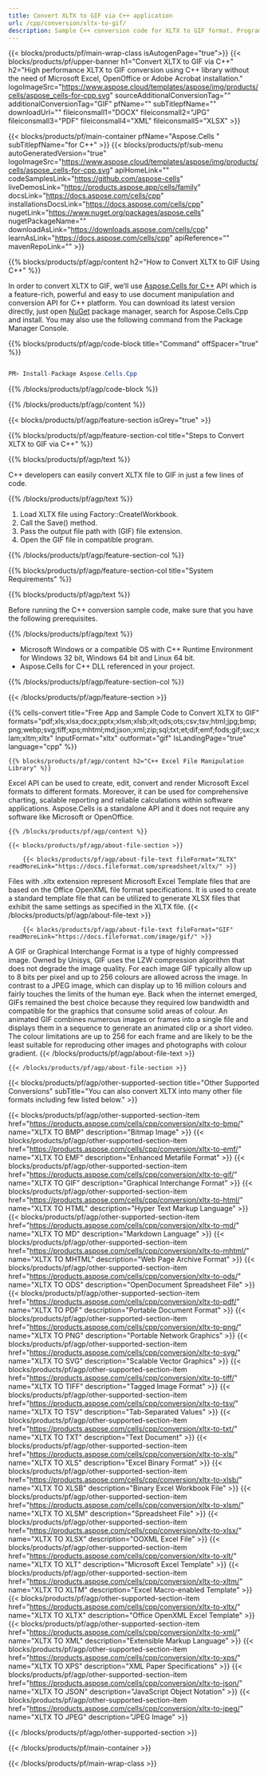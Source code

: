 ```yaml
---
title: Convert XLTX to GIF via C++ application 
url: /cpp/conversion/xltx-to-gif/
description: Sample C++ conversion code for XLTX to GIF format. Programmers can use this source code for batch XLTX to GIF conversion within any C++ Application.
---
```


{{< blocks/products/pf/main-wrap-class isAutogenPage="true">}}
{{< blocks/products/pf/upper-banner h1="Convert XLTX to GIF via C++" h2="High performance XLTX to GIF conversion using C++ library without the need of Microsoft Excel, OpenOffice or Adobe Acrobat installation." logoImageSrc="https://www.aspose.cloud/templates/aspose/img/products/cells/aspose_cells-for-cpp.svg" sourceAdditionalConversionTag="" additionalConversionTag="GIF" pfName="" subTitlepfName="" downloadUrl="" fileiconsmall1="DOCX" fileiconsmall2="JPG" fileiconsmall3="PDF" fileiconsmall4="XML" fileiconsmall5="XLSX" >}}

{{< blocks/products/pf/main-container pfName="Aspose.Cells " subTitlepfName="for C++" >}}
{{< blocks/products/pf/sub-menu autoGeneratedVersion="true" logoImageSrc="https://www.aspose.cloud/templates/aspose/img/products/cells/aspose_cells-for-cpp.svg" apiHomeLink="" codeSamplesLink="https://github.com/aspose-cells" liveDemosLink="https://products.aspose.app/cells/family" docsLink="https://docs.aspose.com/cells/cpp" installationsDocsLink="https://docs.aspose.com/cells/cpp" nugetLink="https://www.nuget.org/packages/aspose.cells" nugetPackageName="" downloadAsLink="https://downloads.aspose.com/cells/cpp" learnAsLink="https://docs.aspose.com/cells/cpp" apiReference="" mavenRepoLink="" >}}

{{% blocks/products/pf/agp/content h2="How to Convert XLTX to GIF Using C++" %}}

 In order to convert XLTX to GIF, we’ll use
 [Aspose.Cells for C++](https://products.aspose.com/cells/cpp) 
 API which is a feature-rich, powerful and easy to use document manipulation and conversion API for C++ platform. You can download its latest version directly, just open
 [NuGet](https://www.nuget.org/packages/Aspose.Cells.Cpp/) 
 package manager, search for
 Aspose.Cells.Cpp 
 and install. You may also use the following command from the Package Manager Console.

{{% blocks/products/pf/agp/code-block title="Command" offSpacer="true" %}}

```cs

PM> Install-Package Aspose.Cells.Cpp

```

{{% /blocks/products/pf/agp/code-block %}}

{{% /blocks/products/pf/agp/content %}}

{{< blocks/products/pf/agp/feature-section isGrey="true" >}}

{{% blocks/products/pf/agp/feature-section-col title="Steps to Convert XLTX to GIF via C++" %}}

{{% blocks/products/pf/agp/text %}}

 C++ developers can easily convert XLTX file to GIF in just a few lines of code.

{{% /blocks/products/pf/agp/text %}}

1. Load XLTX file using Factory::CreateIWorkbook.
1. Call the Save() method.
1. Pass the output file path with (GIF) file extension.
1. Open the GIF file in compatible program.

{{% /blocks/products/pf/agp/feature-section-col %}}

{{% blocks/products/pf/agp/feature-section-col title="System Requirements" %}}

{{% blocks/products/pf/agp/text %}}

 Before running the C++ conversion sample code, make sure that you have the following prerequisites.

{{% /blocks/products/pf/agp/text %}}

- Microsoft Windows or a compatible OS with C++ Runtime Environment for Windows 32 bit, Windows 64 bit and Linux 64 bit.
- Aspose.Cells for C++ DLL referenced in your project.

{{% /blocks/products/pf/agp/feature-section-col %}}

{{< /blocks/products/pf/agp/feature-section >}}

{{% cells-convert title="Free App and Sample Code to Convert XLTX to GIF" formats="pdf;xls;xlsx;docx;pptx;xlsm;xlsb;xlt;ods;ots;csv;tsv;html;jpg;bmp;png;webp;svg;tiff;xps;mhtml;md;json;xml;zip;sql;txt;et;dif;emf;fods;gif;sxc;xlam;xltm;xltx" InputFormat="xltx" outformat="gif" IsLandingPage="true" language="cpp" %}}
 
<!-- aboutfile Starts -->

    {{% blocks/products/pf/agp/content h2="C++ Excel File Manipulation Library" %}}

 Excel API can be used to create, edit, convert and render Microsoft Excel formats to different formats. Moreover, it can be used for comprehensive charting, scalable reporting and reliable calculations within software applications. Aspose.Cells is a standalone API and it does not require any software like Microsoft or OpenOffice.  

    {{% /blocks/products/pf/agp/content %}}

    {{< blocks/products/pf/agp/about-file-section >}}

        {{< blocks/products/pf/agp/about-file-text fileFormat="XLTX" readMoreLink="https://docs.fileformat.com/spreadsheet/xltx/" >}}
Files with .xltx extension represent Microsoft Excel Template files that are based on the Office OpenXML file format specifications. It is used to create a standard template file that can be utilized to generate XLSX files that exhibit the same settings as specified in the XLTX file.
        {{< /blocks/products/pf/agp/about-file-text >}}

        {{< blocks/products/pf/agp/about-file-text fileFormat="GIF" readMoreLink="https://docs.fileformat.com/image/gif/" >}}
A GIF or Graphical Interchange Format is a type of highly compressed image. Owned by Unisys, GIF uses the LZW compression algorithm that does not degrade the image quality. For each image GIF typically allow up to 8 bits per pixel and up to 256 colours are allowed across the image. In contrast to a JPEG image, which can display up to 16 million colours and fairly touches the limits of the human eye. Back when the internet emerged, GIFs remained the best choice because they required low bandwidth and compatible for the graphics that consume solid areas of colour. An animated GIF combines numerous images or frames into a single file and displays them in a sequence to generate an animated clip or a short video. The colour limitations are up to 256 for each frame and are likely to be the least suitable for reproducing other images and photographs with colour gradient.
        {{< /blocks/products/pf/agp/about-file-text >}}

    {{< /blocks/products/pf/agp/about-file-section >}}

<!-- aboutfile Ends -->

{{< blocks/products/pf/agp/other-supported-section title="Other Supported Conversions" subTitle="You can also convert XLTX into many other file formats including few listed below." >}}

{{< blocks/products/pf/agp/other-supported-section-item href="https://products.aspose.com/cells/cpp/conversion/xltx-to-bmp/" name="XLTX TO BMP" description="Bitmap Image" >}}
{{< blocks/products/pf/agp/other-supported-section-item href="https://products.aspose.com/cells/cpp/conversion/xltx-to-emf/" name="XLTX TO EMF" description="Enhanced Metafile Format" >}}
{{< blocks/products/pf/agp/other-supported-section-item href="https://products.aspose.com/cells/cpp/conversion/xltx-to-gif/" name="XLTX TO GIF" description="Graphical Interchange Format" >}}
{{< blocks/products/pf/agp/other-supported-section-item href="https://products.aspose.com/cells/cpp/conversion/xltx-to-html/" name="XLTX TO HTML" description="Hyper Text Markup Language" >}}
{{< blocks/products/pf/agp/other-supported-section-item href="https://products.aspose.com/cells/cpp/conversion/xltx-to-md/" name="XLTX TO MD" description="Markdown Language" >}}
{{< blocks/products/pf/agp/other-supported-section-item href="https://products.aspose.com/cells/cpp/conversion/xltx-to-mhtml/" name="XLTX TO MHTML" description="Web Page Archive Format" >}}
{{< blocks/products/pf/agp/other-supported-section-item href="https://products.aspose.com/cells/cpp/conversion/xltx-to-ods/" name="XLTX TO ODS" description="OpenDocument Spreadsheet File" >}}
{{< blocks/products/pf/agp/other-supported-section-item href="https://products.aspose.com/cells/cpp/conversion/xltx-to-pdf/" name="XLTX TO PDF" description="Portable Document Format" >}}
{{< blocks/products/pf/agp/other-supported-section-item href="https://products.aspose.com/cells/cpp/conversion/xltx-to-png/" name="XLTX TO PNG" description="Portable Network Graphics" >}}
{{< blocks/products/pf/agp/other-supported-section-item href="https://products.aspose.com/cells/cpp/conversion/xltx-to-svg/" name="XLTX TO SVG" description="Scalable Vector Graphics" >}}
{{< blocks/products/pf/agp/other-supported-section-item href="https://products.aspose.com/cells/cpp/conversion/xltx-to-tiff/" name="XLTX TO TIFF" description="Tagged Image Format" >}}
{{< blocks/products/pf/agp/other-supported-section-item href="https://products.aspose.com/cells/cpp/conversion/xltx-to-tsv/" name="XLTX TO TSV" description="Tab-Separated Values" >}}
{{< blocks/products/pf/agp/other-supported-section-item href="https://products.aspose.com/cells/cpp/conversion/xltx-to-txt/" name="XLTX TO TXT" description="Text Document" >}}
{{< blocks/products/pf/agp/other-supported-section-item href="https://products.aspose.com/cells/cpp/conversion/xltx-to-xls/" name="XLTX TO XLS" description="Excel Binary Format" >}}
{{< blocks/products/pf/agp/other-supported-section-item href="https://products.aspose.com/cells/cpp/conversion/xltx-to-xlsb/" name="XLTX TO XLSB" description="Binary Excel Workbook File" >}}
{{< blocks/products/pf/agp/other-supported-section-item href="https://products.aspose.com/cells/cpp/conversion/xltx-to-xlsm/" name="XLTX TO XLSM" description="Spreadsheet File" >}}
{{< blocks/products/pf/agp/other-supported-section-item href="https://products.aspose.com/cells/cpp/conversion/xltx-to-xlsx/" name="XLTX TO XLSX" description="OOXML Excel File" >}}
{{< blocks/products/pf/agp/other-supported-section-item href="https://products.aspose.com/cells/cpp/conversion/xltx-to-xlt/" name="XLTX TO XLT" description="Microsoft Excel Template" >}}
{{< blocks/products/pf/agp/other-supported-section-item href="https://products.aspose.com/cells/cpp/conversion/xltx-to-xltm/" name="XLTX TO XLTM" description="Excel Macro-enabled Template" >}}
{{< blocks/products/pf/agp/other-supported-section-item href="https://products.aspose.com/cells/cpp/conversion/xltx-to-xltx/" name="XLTX TO XLTX" description="Office OpenXML Excel Template" >}}
{{< blocks/products/pf/agp/other-supported-section-item href="https://products.aspose.com/cells/cpp/conversion/xltx-to-xml/" name="XLTX TO XML" description="Extensible Markup Language" >}}
{{< blocks/products/pf/agp/other-supported-section-item href="https://products.aspose.com/cells/cpp/conversion/xltx-to-xps/" name="XLTX TO XPS" description="XML Paper Specifications" >}}
{{< blocks/products/pf/agp/other-supported-section-item href="https://products.aspose.com/cells/cpp/conversion/xltx-to-json/" name="XLTX TO JSON" description="JavaScript Object Notation" >}}
{{< blocks/products/pf/agp/other-supported-section-item href="https://products.aspose.com/cells/cpp/conversion/xltx-to-jpeg/" name="XLTX TO JPEG" description="JPEG Image" >}}

{{< /blocks/products/pf/agp/other-supported-section >}}

{{< /blocks/products/pf/main-container >}}
    
{{< /blocks/products/pf/main-wrap-class >}}

